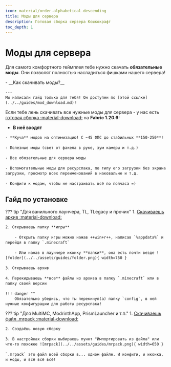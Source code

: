 ```yaml
---
icon: material/order-alphabetical-descending
title: Моды для сервера
description: Готовая сборка сервера Кошкокрафт
toc_depth: 1
---
```


# Моды для сервера

Для самого комфортного геймплея тебе нужно скачать **обязательные моды**. Они позволят полностью насладиться фишками нашего сервера!

<div class="grid cards" markdown>
-    __Как скачивать моды?__

    ---
    Мы написали гайд только для тебя! Он доступен по [этой ссылке](../../guides/mod_download.md)!
</div>

Если тебе лень скачивать все нужные моды для сервера - у нас есть [готовая сборка :material-download:](../../assets/CatCraft%201.20.6.rar) на **Fabric 1.20.6**!

<div class="grid cards" markdown>

-    __В неё входят__

    - **Куча** модов на оптимизацию! С ~45 ФПС до стабильных **150-250**!

    - Полезные моды (свет от факела в руке, зум камеры и т.д.)

    - Все обязательные для сервера моды

    - Вспомогательные моды для ресурспака, по типу его загрузки без экрана загрузки, просмотр всех переименований в наковальне и т.д.

    - Конфиги к модам, чтобы не настраивать всё по полчаса =)

</div>

## Гайд по установке

??? tip "Для ванильного лаунчера, TL, TLegacy и прочих"
    1. [Скачиваешь архив :material-download:](../../assets/CatCraft%201.20.6.rar)

    2. Открываешь папку **игры**
        
        - Открыть папку игры можно нажав ++win+r++, написав `%appdata%` и перейдя в папку `.minecraft`
        
        - Или нажав в лаунчере иконку **папки**, она есть почти везде ![folder](../../assets/guides/folder.png){ width=750 }
    
    3. Открываешь архив 
    
    4. Перекидываешь **все** файлы из архива в папку `.minecraft` или в папку своей версии

    !!! danger ""
        Обязательно убедись, что ты перекинул(а) папку `config`, в ней нужные конфигурации для работы ресурспака!

??? tip "Для MultiMC, ModrinthApp, PrismLauncher и т.п."
    1. [Скачиваешь файл .mrpack :material-download:](../../assets/CatCraft%201.20.6%201.0.0.mrpack)

    2. Создаёшь новую сборку

    3. В настройках сборки выбираешь пункт "Импортировать из файла" или что-то похожее ![mrpack](../../assets/guides/mrpack.png){ width=650 }

    `.mrpack` это файл всей сборки в... одном файле. И конфиги, и иконка, и моды, и всё всё всё!

<!-- ??? abstract "Список обязательных модов"

    <div class="grid cards" markdown>

    -    :fontawesome-solid-microphone: __PlasmoVoice__

        ---
        ![plasmo](https://cdn.modrinth.com/data/1bZhdhsH/icon.png){ align=right width="100" }
        Войсчат внутри игры! **Говорить необязательно**, но слушать тебе никак не помешает, верно?

        [:octicons-arrow-right-24: Перейти на сайт мода](https://modrinth.com/plugin/plasmo-voice/versions?g=1.20.1&l=fabric&l=forge)

    -    :material-human-female-dance: __EmoteCraft__

        ---
        ![emote](https://cdn.modrinth.com/data/pZ2wrerK/icon.png){ align=right width="100" }

        <span class="red">Мод недоступен на 1.20.6, поэтому на данный момент необязателен.</span>

        Мод на эмоции для РП! Как и с войсчатом - пользоваться никто не заставляет, но смотреть ведь никак не помешает, верно?

        [:octicons-arrow-right-24: Перейти на сайт мода](https://modrinth.com/mod/emotecraft)

    -    :material-pickaxe: __CIT Resewn__

        ---
        ![cit](https://cdn.modrinth.com/data/otVJckYQ/icon.png){ align=right width="100" }

        <span class="red">Мод недоступен на 1.20.6, поэтому на данный момент необязателен.</span>

        Замена многих функций Optifine для текстур предметов. Как пример - переименование текстур через наковальню!

        [:octicons-arrow-right-24: Перейти на сайт мода](https://modrinth.com/mod/cit-resewn)

    -    :material-tshirt-v: __Customizable Player Models__

        ---
        ![cpm](https://cdn.modrinth.com/data/h1E7sQNL/icon.png){ align=right width="100" }
        Мод, позволяющий полностью изменять модель персонажа - от кастомных рук/ног/глаз, до полностью проработанной модели с анимациями!

        [:octicons-arrow-right-24: Перейти на сайт мода](https://modrinth.com/plugin/custom-player-models)

    -    :material-loading:{ .rotate-animation } __RRLS__

        ---
        ![rrls](https://cdn.modrinth.com/data/ZP7xHXtw/7a416b09817a79adfa6a3ef9368990135e276821.png){ align=right width="100" }

        <span class="red">Мод бесполезен, т.к. загрузка ресурспака происходит <bold>до</bold> захода на сервер.</span>

        Мод, позволяющий играть, пока загружается ресурспак, а не стоять афк минуту.

        [:octicons-arrow-right-24: Перейти на сайт мода](https://modrinth.com/mod/rrls)

    </div> -->